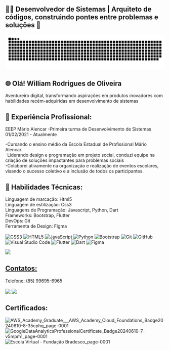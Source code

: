   ## 👨‍💻 Desenvolvedor de Sistemas | Arquiteto de códigos, construindo pontes entre problemas e soluções 🚀
 <picture>
  <source
    media="(prefers-color-scheme: dark)"
    srcset="https://raw.githubusercontent.com/platane/snk/output/github-contribution-grid-snake-dark.svg"
  />
  <source
    media="(prefers-color-scheme: light)"
    srcset="https://raw.githubusercontent.com/platane/snk/output/github-contribution-grid-snake.svg"
  />
  <img
    alt="github contribution grid snake animation"
    src="https://raw.githubusercontent.com/platane/snk/output/github-contribution-grid-snake.svg"
  />
</picture>
<div> 
 

## 🌐 Olá! William Rodrigues de Oliveira <br>
Aventureiro digital, transformando aspirações em produtos inovadores com habilidades recém-adquiridas em desenvolvimento de sistemas

## 💼 Experiência Profissional: <br>
EEEP Mário Alencar -Primeira turma de Desenvolvimento de Sistemas 01/02/2021 - Atualmente

-Cursando o ensino médio da Escola Estadual de Profissional Mário Alencar. <br>
-Liderando design e programação em projeto social, conduzi equipe na criação de soluções impactantes para problemas sociais <br>
-Colaborei ativamente na organização e realização de eventos escolares, visando o sucesso coletivo e a inclusão de todos os participantes.<br>

## 🚀 Habilidades Técnicas: <br>
Linguagem de marcação: Html5 <br>
Linguagem de estilização: Css3 <br>
Linguagens de Programação: Javascript, Python, Dart<br>
Frameworks: Bootstrap, Flutter <br>
DevOps: Git <br>
Ferramenta de Design: Figma <br> <br>
  ![CSS3](https://img.shields.io/badge/css3-%231572B6.svg?style=for-the-badge&logo=css3&logoColor=white)
  ![HTML5](https://img.shields.io/badge/html5-%23E34F26.svg?style=for-the-badge&logo=html5&logoColor=white)
  ![JavaScript](https://img.shields.io/badge/javascript-%23323330.svg?style=for-the-badge&logo=javascript&logoColor=%23F7DF1E)
  ![Python](https://img.shields.io/badge/python-3670A0?style=for-the-badge&logo=python&logoColor=ffdd54)
  ![Bootstrap](https://img.shields.io/badge/bootstrap-%238511FA.svg?style=for-the-badge&logo=bootstrap&logoColor=white)
  ![Git](https://img.shields.io/badge/git-%23F05033.svg?style=for-the-badge&logo=git&logoColor=white)
  ![GitHub](https://img.shields.io/badge/github-%23121011.svg?style=for-the-badge&logo=github&logoColor=white)
  ![Visual Studio Code](https://img.shields.io/badge/Visual%20Studio%20Code-0078d7.svg?style=for-the-badge&logo=visual-studio-code&logoColor=white)
  ![Flutter](https://img.shields.io/badge/Flutter-%2302569B.svg?style=for-the-badge&logo=Flutter&logoColor=white)
  ![Dart](https://img.shields.io/badge/dart-%230175C2.svg?style=for-the-badge&logo=dart&logoColor=white)
  ![Figma](https://img.shields.io/badge/figma-%23F24E1E.svg?style=for-the-badge&logo=figma&logoColor=white)

  <div>
   <a href="https://github.com/William05DEV">
   <img height="180em" src="https://github-readme-stats.vercel.app/api/top-langs/?username=WilliamRodriguesDS&layout=compact&langs_count=6&theme=merko"/>
</div>

## Contatos: <br>
  Telefone: (85) 99695-6965 <br> <br>
  <a href = "mailto:williamrodriguesdeoliveira22@gmail.com"><img src="https://img.shields.io/badge/-Gmail-%23333?style=for-the-badge&logo=gmail&logoColor=white" target="_blank"></a>
  <a href="https://www.linkedin.com/in/william-rodrigues-de-oliveira-3b4701274/" target="_blank"><img src="https://img.shields.io/badge/-LinkedIn-%230077B5?style=for-the-badge&logo=linkedin&logoColor=white" target="_blank"></a>
 
## Certificados: <br>
![AWS_Academy_Graduate___AWS_Academy_Cloud_Foundations_Badge20240610-8-35cphq_page-0001](https://github.com/WilliamRodriguesDS/WilliamRodriguesDS/assets/170208874/6d0225c3-b727-4106-b35f-f34cccdd3343)
![GoogleDataAnalyticsProfessionalCertificate_Badge20240610-7-v5mpm1_page-0001](https://github.com/WilliamRodriguesDS/WilliamRodriguesDS/assets/170208874/790c604b-85d8-4ca8-8656-a45063ae1f62)
![Escola Virtual - Fundação Bradesco_page-0001](https://github.com/WilliamRodriguesDS/WilliamRodriguesDS/assets/170208874/21fb7a3e-1f2c-44fe-84db-12e50703b6b8)


</div>
